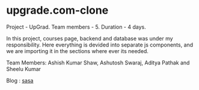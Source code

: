 # upgrade.com-clone
 
Project - UpGrad.
Team members - 5.
Duration - 4 days.

In this project, courses page, backend and database was under my responsibility. Here everything is devided into separate js components, and we are importing it in the sections where ever its needed.

Team Members: Ashish Kumar Shaw, Ashutosh Swaraj, Aditya Pathak and Sheelu Kumar

Blog : <a href="">sasa</a>
